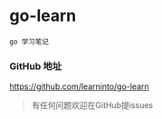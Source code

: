 # go-learn

```
go 学习笔记
```

### GitHub 地址
https://github.com/learninto/go-learn


> 有任何问题欢迎在GitHub提issues
